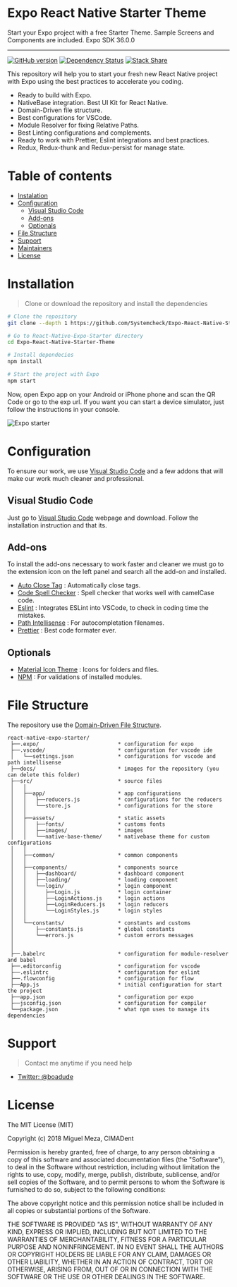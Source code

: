 # Expo React Native Starter Theme
 Start your Expo project with a free Starter Theme. Sample Screens and Components are included. Expo SDK 36.0.0
 

---

[![GitHub version](https://badge.fury.io/gh/boadude%2FReact-Native-Expo-Starter.svg)](https://badge.fury.io/gh/boadude%2FReact-Native-Expo-Starter)
[![Dependency Status](https://david-dm.org/boadude/React-Native-Expo-Starter.svg)](https://david-dm.org/boadude/React-Native-Expo-Starter.svg)
[![Stack Share](http://img.shields.io/badge/tech-stack-0690fa.svg?style=flat)](https://stackshare.io/boadude/react-native-expo-starter)

This repository will help you to start your fresh new React Native project with Expo using the best practices to accelerate you coding.

* Ready to build with Expo.
* NativeBase integration. Best UI Kit for React Native.
* Domain-Driven file structure.
* Best configurations for VSCode.
* Module Resolver for fixing Relative Paths.
* Best Linting configurations and complements.
* Ready to work with Prettier, Eslint integrations and best practices.
* Redux, Redux-thunk and Redux-persist for manage state.

# Table of contents

* [Instalation](#instalation)
* [Configuration](#configuration)
  * [Visual Studio Code](#visual-studio-code)
  * [Add-ons](#add-ons)
  * [Optionals](#optionals)
* [File Structure](#file-structure)
* [Support](#support)
* [Maintainers](#maintainers)
* [License](#license)

# Installation

> Clone or download the repository and install the dependencies

```bash
# Clone the repository
git clone --depth 1 https://github.com/Systemcheck/Expo-React-Native-Starter-Theme.git

# Go to React-Native-Expo-Starter directory
cd Expo-React-Native-Starter-Theme

# Install dependecies
npm install

# Start the project with Expo
npm start
```

Now, open Expo app on your Android or iPhone phone and scan the QR Code or go to the exp url. If you want you can start a device simulator, just follow the instructions in your console.

<img  alt="Expo starter" src="https://raw.githubusercontent.com/boadude/React-Native-Expo-Starter/master/docs/expo-console.png" class="img-responsive">

# Configuration

To ensure our work, we use [Visual Studio Code](https://code.visualstudio.com/) and a few addons that will make our work much cleaner and professional.

## Visual Studio Code

Just go to [Visual Studio Code](https://code.visualstudio.com/) webpage and download. Follow the installation instruction and that its.

## Add-ons

To install the add-ons necessary to work faster and cleaner we must go to the extension icon on the left panel and search all the add-on and installed.

* [Auto Close Tag](https://marketplace.visualstudio.com/items?itemName=formulahendry.auto-close-tag) : Automatically close tags.
* [Code Spell Checker](https://marketplace.visualstudio.com/items?itemName=streetsidesoftware.code-spell-checker) : Spell checker that works well with camelCase code.
* [Eslint](https://marketplace.visualstudio.com/items?itemName=dbaeumer.vscode-eslint) : Integrates ESLint into VSCode, to check in coding time the mistakes.
* [Path Intellisense](https://marketplace.visualstudio.com/items?itemName=christian-kohler.path-intellisense) : For autocompletation filenames.
* [Prettier](https://marketplace.visualstudio.com/items?itemName=esbenp.prettier-vscode) : Best code formater ever.

## Optionals

* [Material Icon Theme](https://marketplace.visualstudio.com/items?itemName=PKief.material-icon-theme) : Icons for folders and files.
* [NPM](https://marketplace.visualstudio.com/items?itemName=eg2.vscode-npm-script) : For validations of installed modules.

# File Structure

The repository use the [Domain-Driven File Structure](https://medium.com/@hassan.djirdeh/domain-driven-react-redux-a474ecf7d126).

```
react-native-expo-starter/
 ├──.expo/                         * configuration for expo
 ├──.vscode/                       * configuration for vscode ide
 │   └──settings.json              * configurations for vscode and path intellisense
 ├──docs/                          * images for the repository (you can delete this folder)
 ├──src/                           * source files
 │   │
 │   ├──app/                       * app configurations
 │   │   ├──reducers.js            * configurations for the reducers
 │   │   └──store.js               * configurations for the store
 │   │
 │   ├──assets/                    * static assets
 │   │   ├──fonts/                 * customs fonts
 │   │   ├──images/                * images
 │   │   └──native-base-theme/     * nativebase theme for custom configurations
 │   │
 │   ├──common/                    * common components
 │   │
 │   ├──components/                * components source
 │   │   ├──dashboard/             * dashboard component
 │   │   ├──loading/               * loading component
 │   │   └──login/                 * login component
 │   │      ├──Login.js            * login container
 │   │      ├──LoginActions.js     * login actions
 │   │      ├──LoginReducers.js    * login reducers
 │   │      └──LoginStyles.js      * login styles
 │   │
 │   └──constants/                 * constants and customs
 │       ├──constants.js           * global constants
 │       └──errors.js              * custom errors messages
 │
 │
 ├──.babelrc                       * configuration for module-resolver and babel
 ├──.editorconfig                  * configuration for vscode
 ├──.eslintrc                      * configuration for eslint
 ├──.flowconfig                    * configuration for flow
 ├──App.js                         * initial configuration for start the project
 ├──app.json                       * configuration por expo
 ├──jsconfig.json                  * configuration for compiler
 └──package.json                   * what npm uses to manage its dependencies
```

# Support

> Contact me anytime if you need help

* [Twitter: @boadude](https://twitter.com/boadude)

# License

The MIT License (MIT)

Copyright (c) 2018 Miguel Meza, CIMADent

Permission is hereby granted, free of charge, to any person obtaining a copy
of this software and associated documentation files (the "Software"), to deal
in the Software without restriction, including without limitation the rights
to use, copy, modify, merge, publish, distribute, sublicense, and/or sell
copies of the Software, and to permit persons to whom the Software is
furnished to do so, subject to the following conditions:

The above copyright notice and this permission notice shall be included in all
copies or substantial portions of the Software.

THE SOFTWARE IS PROVIDED "AS IS", WITHOUT WARRANTY OF ANY KIND, EXPRESS OR
IMPLIED, INCLUDING BUT NOT LIMITED TO THE WARRANTIES OF MERCHANTABILITY,
FITNESS FOR A PARTICULAR PURPOSE AND NONINFRINGEMENT. IN NO EVENT SHALL THE
AUTHORS OR COPYRIGHT HOLDERS BE LIABLE FOR ANY CLAIM, DAMAGES OR OTHER
LIABILITY, WHETHER IN AN ACTION OF CONTRACT, TORT OR OTHERWISE, ARISING FROM,
OUT OF OR IN CONNECTION WITH THE SOFTWARE OR THE USE OR OTHER DEALINGS IN THE
SOFTWARE.

